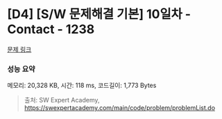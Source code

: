 # [D4] [S/W 문제해결 기본] 10일차 - Contact - 1238 

[문제 링크](https://swexpertacademy.com/main/code/problem/problemDetail.do?contestProbId=AV15B1cKAKwCFAYD) 

### 성능 요약

메모리: 20,328 KB, 시간: 118 ms, 코드길이: 1,773 Bytes



> 출처: SW Expert Academy, https://swexpertacademy.com/main/code/problem/problemList.do